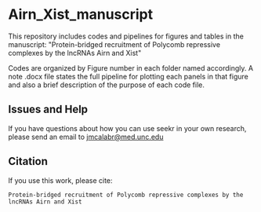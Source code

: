 # Airn_Xist_manuscript

This repository includes codes and pipelines for figures and tables in the manuscript: "Protein-bridged recruitment of Polycomb repressive complexes by the lncRNAs Airn and Xist"

Codes are organized by Figure number in each folder named accordingly. A note .docx file states the full pipeline for plotting each panels in that figure and also a brief description of the purpose of each code file.

## Issues and Help

If you have questions about how you can use seekr in your own research, please send an email to jmcalabr@med.unc.edu

## Citation

If you use this work, please cite:

```
Protein-bridged recruitment of Polycomb repressive complexes by the lncRNAs Airn and Xist
```
